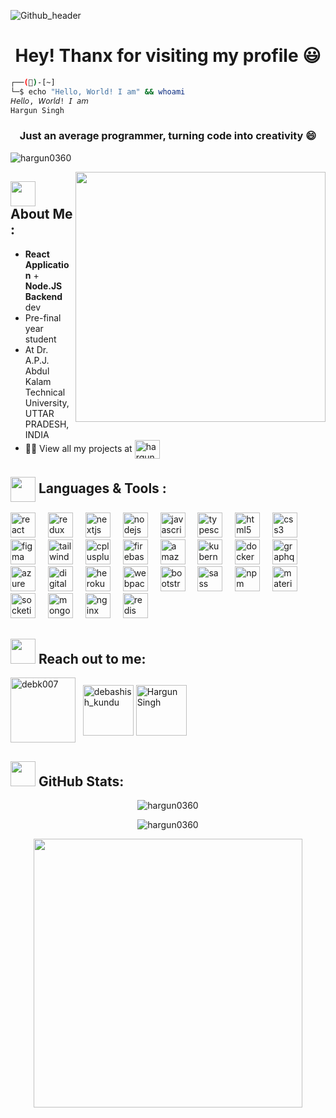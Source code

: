 ![Github_header](https://user-images.githubusercontent.com/81604986/213863847-ffd15a60-7466-4aa5-acb3-b3a8c82478a5.png)


<h1 align="center">Hey! Thanx for visiting my profile 😃</h1>

```bash
┌──()-[~]
└─$ echo "Hello, World! I am" && whoami
𝘏𝘦𝘭𝘭𝘰, 𝘞𝘰𝘳𝘭𝘥! 𝘐 𝘢𝘮
Hargun Singh
```

<h3 align="center">Just an average programmer, turning code into creativity 😄</h3>

<p align="left"> <img src="https://komarev.com/ghpvc/?username=hargun0360&label=Visitors&color=3DDC84&style=for-the-badge" alt="hargun0360" /> </p>

<img align='right' src="https://i.pinimg.com/originals/e8/f4/53/e8f453469a3ec97ecd354df465d73913.gif" width="400">

## <img align="center" src="https://media.giphy.com/media/WUlplcMpOCEmTGBtBW/giphy.gif" width="40"> **About Me :** 

- **React Application** + **Node.JS Backend** dev
- Pre-final year student
- At Dr. A.P.J. Abdul Kalam Technical University, UTTAR PRADESH, INDIA
- 👨‍💻 View all my projects at <a href="https://github.com/hargun0360?tab=repositories"> <img align="center" src="https://user-images.githubusercontent.com/81604986/213557273-dcc14a20-c100-461e-b736-f9cb66340937.svg" alt="hargun0360" height="30" width="40" /></a>

## <img align="center" src="https://media.giphy.com/media/j2pOGeGYKe2xCCKwfi/giphy.gif" width="40"> **Languages & Tools :**

<div align="left">
  <img src="https://cdn.jsdelivr.net/gh/devicons/devicon/icons/react/react-original.svg" height="40" alt="react logo"  />
  <img width="12" />
  <img src="https://cdn.jsdelivr.net/gh/devicons/devicon/icons/redux/redux-original.svg" height="40" alt="redux logo"  />
  <img width="12" />
  <img src="https://cdn.jsdelivr.net/gh/devicons/devicon/icons/nextjs/nextjs-original.svg" height="40" alt="nextjs logo"  />
  <img width="12" />
  <img src="https://cdn.jsdelivr.net/gh/devicons/devicon/icons/nodejs/nodejs-original.svg" height="40" alt="nodejs logo"  />
  <img width="12" />
  <img src="https://cdn.jsdelivr.net/gh/devicons/devicon/icons/javascript/javascript-original.svg" height="40" alt="javascript logo"  />
  <img width="12" />
  <img src="https://cdn.jsdelivr.net/gh/devicons/devicon/icons/typescript/typescript-original.svg" height="40" alt="typescript logo"  />
  <img width="12" />
  <img src="https://cdn.jsdelivr.net/gh/devicons/devicon/icons/html5/html5-original.svg" height="40" alt="html5 logo"  />
  <img width="12" />
  <img src="https://cdn.jsdelivr.net/gh/devicons/devicon/icons/css3/css3-original.svg" height="40" alt="css3 logo"  />
  <img width="12" />
  <img src="https://cdn.jsdelivr.net/gh/devicons/devicon/icons/figma/figma-original.svg" height="40" alt="figma logo"  />
  <img width="12" />
  <img src="https://cdn.jsdelivr.net/gh/devicons/devicon/icons/tailwindcss/tailwindcss-original-wordmark.svg" height="40" alt="tailwindcss logo"  />
  <img width="12" />
  <img src="https://cdn.jsdelivr.net/gh/devicons/devicon/icons/cplusplus/cplusplus-original.svg" height="40" alt="cplusplus logo"  />
  <img width="12" />
  <img src="https://cdn.jsdelivr.net/gh/devicons/devicon/icons/firebase/firebase-plain-wordmark.svg" height="40" alt="firebase logo"  />
  <img width="12" />
  <img src="https://cdn.jsdelivr.net/gh/devicons/devicon/icons/amazonwebservices/amazonwebservices-original.svg" height="40" alt="amazonwebservices logo"  />
  <img width="12" />
  <img src="https://cdn.jsdelivr.net/gh/devicons/devicon/icons/kubernetes/kubernetes-plain.svg" height="40" alt="kubernetes logo"  />
  <img width="12" />
  <img src="https://cdn.jsdelivr.net/gh/devicons/devicon/icons/docker/docker-plain-wordmark.svg" height="40" alt="docker logo"  />
  <img width="12" />
  <img src="https://cdn.jsdelivr.net/gh/devicons/devicon/icons/graphql/graphql-plain.svg" height="40" alt="graphql logo"  />
  <img width="12" />
  <img src="https://cdn.jsdelivr.net/gh/devicons/devicon/icons/azure/azure-original.svg" height="40" alt="azure logo"  />
  <img width="12" />
  <img src="https://cdn.jsdelivr.net/gh/devicons/devicon/icons/digitalocean/digitalocean-original.svg" height="40" alt="digitalocean logo"  />
  <img width="12" />
  <img src="https://cdn.jsdelivr.net/gh/devicons/devicon/icons/heroku/heroku-original.svg" height="40" alt="heroku logo"  />
  <img width="12" />
  <img src="https://cdn.jsdelivr.net/gh/devicons/devicon/icons/webpack/webpack-original.svg" height="40" alt="webpack logo"  />
  <img width="12" />
  <img src="https://cdn.jsdelivr.net/gh/devicons/devicon/icons/bootstrap/bootstrap-original.svg" height="40" alt="bootstrap logo"  />
  <img width="12" />
  <img src="https://cdn.jsdelivr.net/gh/devicons/devicon/icons/sass/sass-original.svg" height="40" alt="sass logo"  />
  <img width="12" />
  <img src="https://cdn.jsdelivr.net/gh/devicons/devicon/icons/npm/npm-original-wordmark.svg" height="40" alt="npm logo"  />
  <img width="12" />
  <img src="https://cdn.jsdelivr.net/gh/devicons/devicon/icons/materialui/materialui-original.svg" height="40" alt="materialui logo"  />
  <img width="12" />
  <img src="https://cdn.jsdelivr.net/gh/devicons/devicon/icons/socketio/socketio-original.svg" height="40" alt="socketio logo"  />
  <img width="12" />
  <img src="https://cdn.jsdelivr.net/gh/devicons/devicon/icons/mongodb/mongodb-original.svg" height="40" alt="mongodb logo"  />
  <img width="12" />
  <img src="https://cdn.jsdelivr.net/gh/devicons/devicon/icons/nginx/nginx-original.svg" height="40" alt="nginx logo"  />
  <img width="12" />
  <img src="https://cdn.jsdelivr.net/gh/devicons/devicon/icons/redis/redis-original.svg" height="40" alt="redis logo"  />
</div>


## <img src="https://media.giphy.com/media/LnQjpWaON8nhr21vNW/giphy.gif" width="40"> **Reach out to me:** ️

<p>
<a href="https://www.linkedin.com/in/hargun-singh-4a10a7212/" target="_blank"><img align="center" src="https://img.shields.io/badge/-LinkedIn-0e76a8?style=flat-square&logo=Linkedin&logoColor=white" alt="debk007" width="104"/></a> &nbsp;
<a href="mailto:hargunbit1001@gmail.com" target="_blank"><img align="center" src="https://img.shields.io/badge/-Gmail-EA4335?style=flat-square&logo=Gmail&logoColor=white" alt="debashish_kundu" width="81"/></a>
  <a href="https://medium.com/@hargunbit1001" target="_blank"><img align="center" src="https://img.shields.io/badge/-Medium-000000?style=flat-square&logo=Medium&logoColor=white" alt="Hargun Singh" width="81"/></a>
</p>

## <img src="https://media.giphy.com/media/ZCN6F3FAkwsyOGU2RS/giphy.gif" width="40"> **GitHub Stats:**
 
<p align="center">
<img align="center" src="https://github-readme-stats.vercel.app/api/top-langs?username=hargun0360&hide=HTML&show_icons=true&theme=radical&layout=compact&langs_count=8&border_radius=16" alt="hargun0360" />
</p>
 
<p align="center">
<img align="center" src="https://github-readme-streak-stats.herokuapp.com/?user=hargun0360&theme=radical&border_radius=16" alt="hargun0360" />
</p>

<p align="center">
<img width="430" align="center" src="https://github-readme-stats.vercel.app/api?username=hargun0360&show_icons=true&theme=radical&count_private=true&border_radius=16">
</p>
